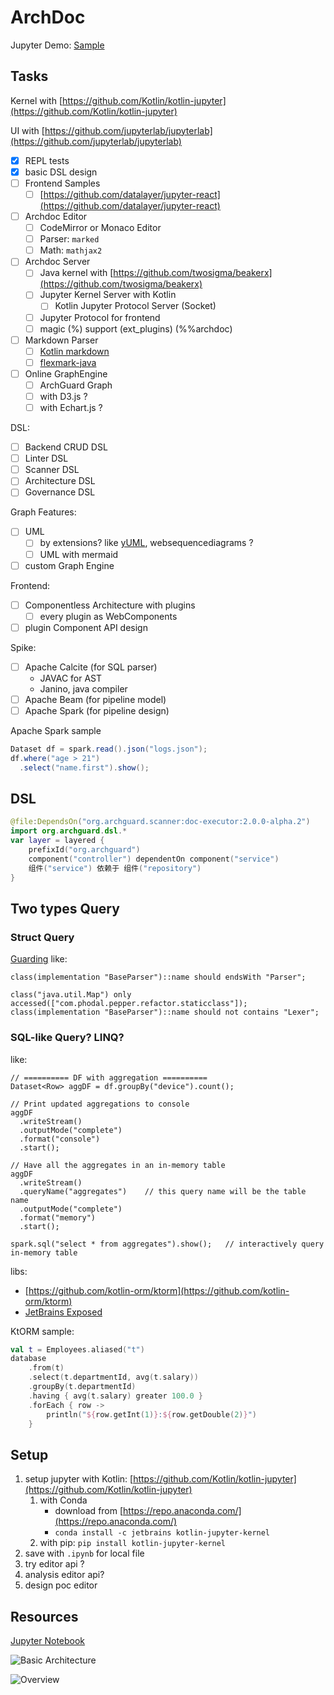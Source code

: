 # ArchDoc

Jupyter Demo: [Sample](sample.ipynb)

## Tasks

Kernel with [https://github.com/Kotlin/kotlin-jupyter](https://github.com/Kotlin/kotlin-jupyter)

UI with [https://github.com/jupyterlab/jupyterlab](https://github.com/jupyterlab/jupyterlab)

- [x] REPL tests
- [x] basic DSL design
- [ ] Frontend Samples
   - [ ] [https://github.com/datalayer/jupyter-react](https://github.com/datalayer/jupyter-react)
- [ ] Archdoc Editor
  - [ ] CodeMirror or Monaco Editor
  - [ ] Parser: `marked`
  - [ ] Math: `mathjax2`
- [ ] Archdoc Server
  - [ ] Java kernel with [https://github.com/twosigma/beakerx](https://github.com/twosigma/beakerx)
  - [ ] Jupyter Kernel Server with Kotlin
     - [ ] Kotlin Jupyter Protocol Server (Socket)
  - [ ] Jupyter Protocol for frontend
  - [ ] magic (%) support (ext_plugins) (%%archdoc)
- [ ] Markdown Parser
  - [ ] [Kotlin markdown](https://github.com/JetBrains/markdown)
  - [ ] [flexmark-java](https://github.com/vsch/flexmark-java)
- [ ] Online GraphEngine
  - [ ] ArchGuard Graph
  - [ ] with D3.js ?
  - [ ] with Echart.js ?

DSL:

- [ ] Backend CRUD DSL
- [ ] Linter DSL
- [ ] Scanner DSL
- [ ] Architecture DSL
- [ ] Governance DSL

Graph Features:

- [ ] UML
   - [ ] by extensions? like [yUML](https://yuml.me/), websequencediagrams ?
   - [ ] UML with mermaid
-[ ] custom Graph Engine

Frontend:

- [ ] Componentless Architecture with plugins
   - [ ] every plugin as WebComponents
- [ ] plugin Component API design

Spike:

- [ ] Apache Calcite (for SQL parser)
  - JAVAC for AST 
  - Janino, java compiler
- [ ] Apache Beam (for pipeline model)
- [ ] Apache Spark (for pipeline design)

Apache Spark sample

```java
Dataset df = spark.read().json("logs.json");
df.where("age > 21")
  .select("name.first").show();
```

## DSL

```kotlin
@file:DependsOn("org.archguard.scanner:doc-executor:2.0.0-alpha.2")
import org.archguard.dsl.*
var layer = layered {
    prefixId("org.archguard")
    component("controller") dependentOn component("service")
    组件("service") 依赖于 组件("repository")
}
```

## Two types Query

### Struct Query

[Guarding](https://github.com/modernizing/guarding) like:

```
class(implementation "BaseParser")::name should endsWith "Parser";

class("java.util.Map") only accessed(["com.phodal.pepper.refactor.staticclass"]);
class(implementation "BaseParser")::name should not contains "Lexer";
```

### SQL-like Query? LINQ? 

[](https://spark.apache.org/docs/latest/structured-streaming-programming-guide.html) like:

```
// ========== DF with aggregation ==========
Dataset<Row> aggDF = df.groupBy("device").count();

// Print updated aggregations to console
aggDF
  .writeStream()
  .outputMode("complete")
  .format("console")
  .start();

// Have all the aggregates in an in-memory table
aggDF
  .writeStream()
  .queryName("aggregates")    // this query name will be the table name
  .outputMode("complete")
  .format("memory")
  .start();

spark.sql("select * from aggregates").show();   // interactively query in-memory table
```


libs:

- [https://github.com/kotlin-orm/ktorm](https://github.com/kotlin-orm/ktorm)
- [JetBrains Exposed](https://github.com/JetBrains/Exposed)

KtORM sample:

```kotlin
val t = Employees.aliased("t")
database
    .from(t)
    .select(t.departmentId, avg(t.salary))
    .groupBy(t.departmentId)
    .having { avg(t.salary) greater 100.0 }
    .forEach { row -> 
        println("${row.getInt(1)}:${row.getDouble(2)}")
    }
```

## Setup

1. setup jupyter with Kotlin: [https://github.com/Kotlin/kotlin-jupyter](https://github.com/Kotlin/kotlin-jupyter) 
   1. with Conda
      - download from [https://repo.anaconda.com/](https://repo.anaconda.com/) 
      - `conda install -c jetbrains kotlin-jupyter-kernel`
   2. with pip: `pip install kotlin-jupyter-kernel` 
2. save with `.ipynb` for local file
3. try editor api ?
4. analysis editor api?
5. design poc editor

## Resources

[Jupyter Notebook](https://docs.jupyter.org/en/latest/projects/architecture/content-architecture.html)

![Basic Architecture](https://docs.jupyter.org/en/latest/_images/notebook_components.png)

![Overview](https://docs.jupyter.org/en/latest/_images/repos_map.png)



